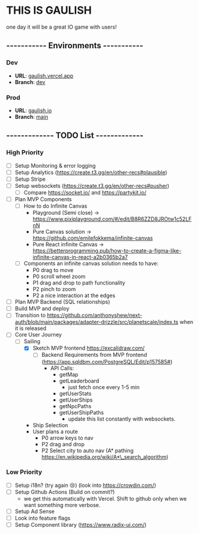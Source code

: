 # THIS IS GAULISH

one day it will be a great IO game with users!

## ----------- Environments -----------

### Dev

- **URL**: [gaulish.vercel.app](https://gaulish.vercel.app/)
- **Branch**: [dev](https://github.com/pmaier983/gaulish/tree/dev)

### Prod

- **URL**: [gaulish.io](https://gaulish.io/)
- **Branch**: [main](https://github.com/pmaier983/gaulish/tree/main)

## ------------- TODO List -------------

### High Priority

- [ ] Setup Monitoring & error logging
- [ ] Setup Analytics (https://create.t3.gg/en/other-recs#plausible)
- [ ] Setup Stripe
- [ ] Setup websockets (https://create.t3.gg/en/other-recs#pusher)
  - [ ] Compare https://socket.io/ and https://partykit.io/
- [ ] Plan MVP Components
  - [ ] How to do Infinite Canvas
    - Playground (Semi close) -> https://www.pixiplayground.com/#/edit/B8R6ZZD8JROtw1c52LFnN
    - Pure Canvas solution -> https://github.com/emilefokkema/infinite-canvas
    - Pure React infinite Canvas -> https://betterprogramming.pub/how-to-create-a-figma-like-infinite-canvas-in-react-a2b0365b2a7
  - [ ] Components an infinite canvas solution needs to have:
    - P0 drag to move
    - P0 scroll wheel zoom
    - P1 drag and drop to path functionality
    - P2 pinch to zoom
    - P2 a nice interaction at the edges
- [ ] Plan MVP Backend (SQL relationships)
- [ ] Build MVP and deploy
- [ ] Transition to https://github.com/anthonyshew/next-auth/blob/main/packages/adapter-drizzle/src/planetscale/index.ts when it is released
- [ ] Core User Journey
  - [ ] Sailing
    - [x] Sketch MVP frontend https://excalidraw.com/
      - [ ] Backend Requirements from MVP frontend (https://app.sqldbm.com/PostgreSQL/Edit/p157585#)
        - API Calls:
          - getMap
          - getLeaderboard
            - just fetch once every 1-5 min
          - getUserStats
          - getUserShips
          - getNpcPaths
          - getUserShipPaths
            - update this list constantly with websockets.
    - Ship Selection
    - User plans a route
      - P0 arrow keys to nav
      - P2 drag and drop
      - P2 Select city to auto nav (A* pathing https://en.wikipedia.org/wiki/A*\_search_algorithm)

### Low Priority

- [ ] Setup i18n? (try again :cry:) (look into https://crowdin.com/)
- [ ] Setup Github Actions (Build on commit?)
  - we get this automatically with Vercel. Shift to github only when we want something more verbose.
- [ ] Setup Ad Sense
- [ ] Look into feature flags
- [ ] Setup Component library (https://www.radix-ui.com/)
